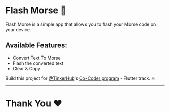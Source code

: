 # Flash Morse 🔦

Flash Morse is a simple app that allows you to flash your Morse code on your device.

## Available Features: 
- Convert Text To Morse
- Flash the converted text
- Clear & Copy


Build this project for [@TinkerHub](https://github.com/tinkerhub)'s [Co-Coder program](http://tinkerhub.org/co-coder) - Flutter track. 🔥

<hr>

# Thank You ❤️
